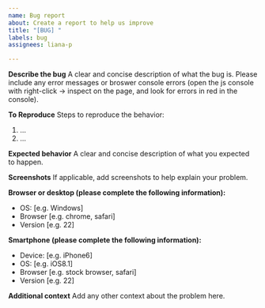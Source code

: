 ```yaml
---
name: Bug report
about: Create a report to help us improve
title: "[BUG] "
labels: bug
assignees: liana-p

---
```


**Describe the bug**
A clear and concise description of what the bug is. Please include any error messages or broswer console errors (open the js console with right-click -> inspect on the page, and look for errors in red in the console).

**To Reproduce**
Steps to reproduce the behavior:
1. ...
2. ...

**Expected behavior**
A clear and concise description of what you expected to happen.

**Screenshots**
If applicable, add screenshots to help explain your problem.

**Browser or desktop (please complete the following information):**
 - OS: [e.g. Windows]
 - Browser [e.g. chrome, safari]
 - Version [e.g. 22]

**Smartphone (please complete the following information):**
 - Device: [e.g. iPhone6]
 - OS: [e.g. iOS8.1]
 - Browser [e.g. stock browser, safari]
 - Version [e.g. 22]

**Additional context**
Add any other context about the problem here.
